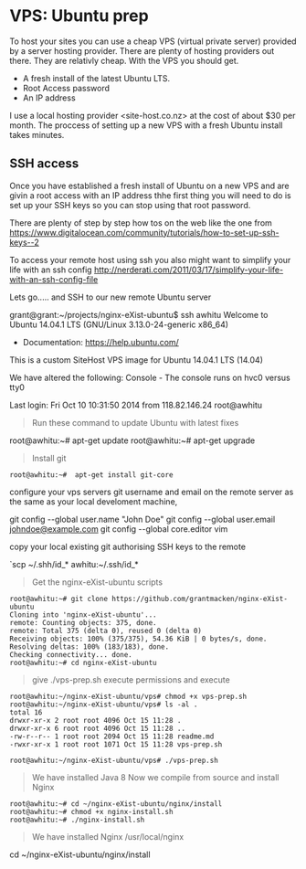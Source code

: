 VPS: Ubuntu prep
=================

To host your sites you can use a cheap VPS (virtual private server)
provided by a server hosting provider.
There are plenty of hosting providers out there.
They are relativly cheap.
With the VPS you should get.
* A fresh install of the latest Ubuntu LTS.
* Root Access password
* An IP address

I use a local hosting provider  <site-host.co.nz>
at the cost of about $30 per month.
The proccess of setting up a new VPS with a fresh Ubuntu install takes minutes.


SSH access
----------

Once you have established a fresh install of Ubuntu on a new VPS and are givin a
root access  with an IP address thhe first thing you will need to do is
set up your SSH keys so you can stop using that root password.

There are plenty of step by step how tos on the web like the one from
<https://www.digitalocean.com/community/tutorials/how-to-set-up-ssh-keys--2>

To access your remote host using ssh you also might want to simplify your life
with an ssh config
<http://nerderati.com/2011/03/17/simplify-your-life-with-an-ssh-config-file>


Lets go..... and SSH to our new remote Ubuntu server

grant@grant:~/projects/nginx-eXist-ubuntu$ ssh awhitu
Welcome to Ubuntu 14.04.1 LTS (GNU/Linux 3.13.0-24-generic x86_64)

 * Documentation:  https://help.ubuntu.com/

This is a custom SiteHost VPS image for Ubuntu 14.04.1 LTS (14.04)

  We have altered the following:
    Console - The console runs on hvc0 versus tty0

Last login: Fri Oct 10 10:31:50 2014 from 118.82.146.24
root@awhitu

> Run these command to update Ubuntu with latest fixes

root@awhitu:~# apt-get update
root@awhitu:~# apt-get upgrade

> Install git

	root@awhitu:~#  apt-get install git-core

configure your vps servers git username and email on the remote server as the same as your local develoment  machine,

git config --global user.name "John Doe"
git config --global user.email johndoe@example.com
git config --global core.editor vim

copy your local existing git authorising SSH keys to the remote

`scp ~/.shh/id_* awhitu:~/.ssh/id_*


> Get the nginx-eXist-ubuntu scripts

	root@awhitu:~# git clone https://github.com/grantmacken/nginx-eXist-ubuntu
	Cloning into 'nginx-eXist-ubuntu'...
	remote: Counting objects: 375, done.
	remote: Total 375 (delta 0), reused 0 (delta 0)
	Receiving objects: 100% (375/375), 54.36 KiB | 0 bytes/s, done.
	Resolving deltas: 100% (183/183), done.
	Checking connectivity... done.
	root@awhitu:~# cd nginx-eXist-ubuntu

> give ./vps-prep.sh execute permissions and execute


	root@awhitu:~/nginx-eXist-ubuntu/vps# chmod +x vps-prep.sh
	root@awhitu:~/nginx-eXist-ubuntu/vps# ls -al .
	total 16
	drwxr-xr-x 2 root root 4096 Oct 15 11:28 .
	drwxr-xr-x 6 root root 4096 Oct 15 11:28 ..
	-rw-r--r-- 1 root root 2094 Oct 15 11:28 readme.md
	-rwxr-xr-x 1 root root 1071 Oct 15 11:28 vps-prep.sh

	root@awhitu:~/nginx-eXist-ubuntu/vps# ./vps-prep.sh

> We have installed Java 8
> Now we compile from source and install Nginx

	root@awhitu:~# cd ~/nginx-eXist-ubuntu/nginx/install
	root@awhitu:~# chmod +x nginx-install.sh
	root@awhitu:~# ./nginx-install.sh

> We have installed Nginx  /usr/local/nginx

cd ~/nginx-eXist-ubuntu/nginx/install
